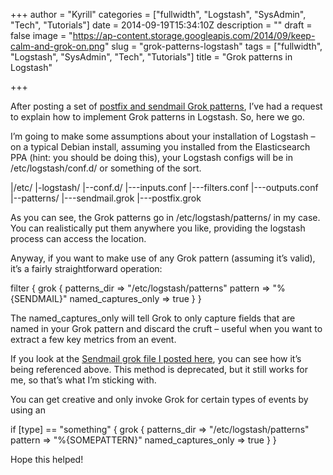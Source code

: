 +++
author = "Kyrill"
categories = ["fullwidth", "Logstash", "SysAdmin", "Tech", "Tutorials"]
date = 2014-09-19T15:34:10Z
description = ""
draft = false
image = "https://ap-content.storage.googleapis.com/2014/09/keep-calm-and-grok-on.png"
slug = "grok-patterns-logstash"
tags = ["fullwidth", "Logstash", "SysAdmin", "Tech", "Tutorials"]
title = "Grok patterns in Logstash"

+++


After posting a set of [postfix and sendmail Grok patterns](https://antisp.in/2014/04/useful-logstash-grok-patterns/ "Useful Logstash GROK patterns"), I’ve had a request to explain how to implement Grok patterns in Logstash. So, here we go.

I’m going to make some assumptions about your installation of Logstash – on a typical Debian install, assuming you installed from the Elasticsearch PPA (hint: you should be doing this), your Logstash configs will be in /etc/logstash/conf.d/ or something of the sort.

|/etc/ |-logstash/ |--conf.d/ |---inputs.conf |---filters.conf |---outputs.conf |--patterns/ |---sendmail.grok |---postfix.grok

As you can see, the Grok patterns go in /etc/logstash/patterns/ in my case. You can realistically put them anywhere you like, providing the logstash process can access the location.

Anyway, if you want to make use of any Grok pattern (assuming it’s valid), it’s a fairly straightforward operation:

filter { grok { patterns_dir => "/etc/logstash/patterns" pattern => "%{SENDMAIL}" named_captures_only => true } }

The named_captures_only will tell Grok to only capture fields that are named in your Grok pattern and discard the cruft – useful when you want to extract a few key metrics from an event.

If you look at the [Sendmail grok file I posted here](https://antisp.in/2014/04/useful-logstash-grok-patterns/ "Useful Logstash GROK patterns"), you can see how it’s being referenced above. This method is deprecated, but it still works for me, so that’s what I’m sticking with.

You can get creative and only invoke Grok for certain types of events by using an

if [type] == "something" { grok { patterns_dir => "/etc/logstash/patterns" pattern => "%{SOMEPATTERN}" named_captures_only => true } }

Hope this helped!


